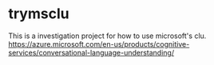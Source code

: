 # trymsclu

This is a investigation project for how to use microsoft's clu.
https://azure.microsoft.com/en-us/products/cognitive-services/conversational-language-understanding/